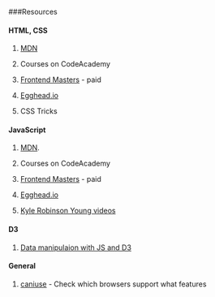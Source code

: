 ###Resources


#### HTML, CSS

1. [MDN](https://developer.mozilla.org/en-US/docs/Web/Guide)

2. Courses on CodeAcademy

3. [Frontend Masters](https://frontendmasters.com/) - paid

4. [Egghead.io](https://egghead.io/)

4. CSS Tricks


#### JavaScript

1. [MDN](https://developer.mozilla.org/en-US/docs/Web/Guide). 

2. Courses on CodeAcademy

3. [Frontend Masters](https://frontendmasters.com/) - paid

4. [Egghead.io](https://egghead.io/)

5. [Kyle Robinson Young videos](https://www.youtube.com/user/kylerobinsonyoung)


#### D3

1. [Data manipulaion with JS and D3](http://learnjsdata.com/)


#### General

1. [caniuse](caniuse.com) - Check which browsers support what features
